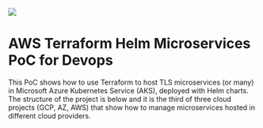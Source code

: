 [![](https://www.paypalobjects.com/en_US/i/btn/btn_donateCC_LG.gif)](https://www.paypal.com/donate/?hosted_button_id=58F9TDDRBND4L)

# AWS Terraform Helm Microservices PoC for Devops
This PoC shows how to use Terraform to host TLS microservices (or many) in Microsoft Azure Kubernetes Service (AKS), deployed with Helm charts. The structure of the project is below and it is the third of three cloud projects (GCP, AZ, AWS) that show how to manage microservices hosted in different cloud providers.



